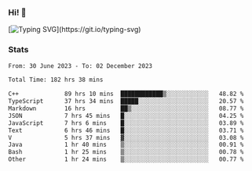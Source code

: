 ### Hi!  👋

[![Typing SVG](https://readme-typing-svg.herokuapp.com?font=Fira+Code&pause=1000&width=435&lines=Hello!+I'm+Texiwustion.)](https://git.io/typing-svg)

### Stats

<!--START_SECTION:waka-->

```txt
From: 30 June 2023 - To: 02 December 2023

Total Time: 182 hrs 38 mins

C++             89 hrs 10 mins  ████████████▒░░░░░░░░░░░░   48.82 %
TypeScript      37 hrs 34 mins  █████░░░░░░░░░░░░░░░░░░░░   20.57 %
Markdown        16 hrs          ██▒░░░░░░░░░░░░░░░░░░░░░░   08.77 %
JSON            7 hrs 45 mins   █░░░░░░░░░░░░░░░░░░░░░░░░   04.25 %
JavaScript      7 hrs 6 mins    █░░░░░░░░░░░░░░░░░░░░░░░░   03.89 %
Text            6 hrs 46 mins   █░░░░░░░░░░░░░░░░░░░░░░░░   03.71 %
V               5 hrs 37 mins   ▓░░░░░░░░░░░░░░░░░░░░░░░░   03.08 %
Java            1 hr 40 mins    ▒░░░░░░░░░░░░░░░░░░░░░░░░   00.91 %
Bash            1 hr 25 mins    ▒░░░░░░░░░░░░░░░░░░░░░░░░   00.78 %
Other           1 hr 24 mins    ▒░░░░░░░░░░░░░░░░░░░░░░░░   00.77 %
```

<!--END_SECTION:waka-->
